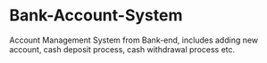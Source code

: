 # Bank-Account-System
Account Management System from Bank-end, includes adding new account, cash deposit process, cash withdrawal process etc. 
